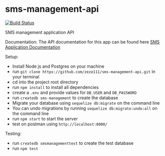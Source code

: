 # sms-management-api
[![Build Status](https://travis-ci.org/zeze111/sms-management-api.svg?branch=develop)](https://travis-ci.org/zeze111/sms-management-api)

SMS management application API

Documentation:
The API documentation for this app can be found here [SMS Application Documentation](https://documenter.getpostman.com/view/7088422/S1TR4erm?version=latest)

Setup:
* Install Node js and Postgres on your machine
* run `git clone https://github.com/zeze111/sms-management-api.git` in your terminal
* cd into the project root directory
* run `npm install` to install all dependencies
* create a `.env` and provide values for `DB_USER` and `DB_PASSWORD`
* run `createdb sms-management` to create the database
* Migrate your database using `sequelize db:migrate` on the command line
* You can undo migrations by running `sequelize db:migrate:undo:all` on the command line
* run `npm start` to start the server
* test on postman using `http://localhost:8000/`

Testing:
* run `createdb smsmanagementtest` to create the test database
* run `npm test`
